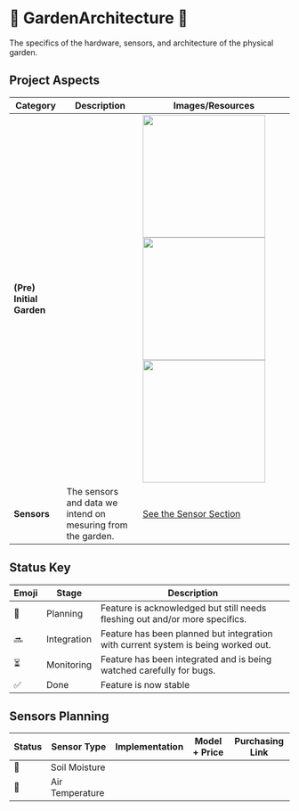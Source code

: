 # 🌱 GardenArchitecture 🌱
The specifics of the hardware, sensors, and architecture of the physical garden.

## Project Aspects
<!---{"type": "table", "id": "status-key"}--->
|  Category  |  Description  |  Images/Resources  |
|------------|---------------|--------------------|
|**(Pre) Initial Garden**|  |  <img src="https://github.com/Summer-Bros/GardenArchitecture/blob/main/photos/photo.jpeg" width=220 /> <img src="https://github.com/Summer-Bros/GardenArchitecture/blob/main/photos/photo-2.jpeg" width=220 /> <img src="https://github.com/Summer-Bros/GardenArchitecture/blob/main/photos/photo-3.jpeg" width=220/> |
|**Sensors**|The sensors and data we intend on mesuring from the garden.| [See the Sensor Section](https://github.com/Summer-Bros/GardenArchitecture#sensors-planning) |


## Status Key
<!---{"type": "table", "id": "status-key"}--->
| Emoji | Stage | Description |
|-------|-------|-------------|
|  🤔   | Planning |  Feature is acknowledged but still needs fleshing out and/or more specifics. |
|  🔜   | Integration | Feature has been planned but integration with current system is being worked out. |
|  ⏳   | Monitoring | Feature has been integrated and is being watched carefully for bugs. |
|  ✅   | Done | Feature is now stable |



## Sensors Planning
<!---{"type": "table", "id": "sensor-list"}--->
|    Status   |  Sensor Type |  Implementation  |  Model + Price  | Purchasing Link |
|-------------|--------------|------------------|-----------------|-----------------|
| 🤔 | Soil Moisture | | | |
| 🤔 | Air Temperature | | | |
